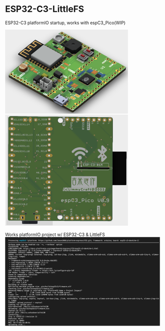 # ESP32-C3-LittleFS
 
 ESP32-C3 platformIO startup, works with espC3_Pico(WIP) <br>

<img src= "hardware/espC3_Pico_Top.png" width=400><img src= "hardware/espC3_Pico_Bottom.png" width=400>
<br>
<br>
Works platformIO project w/ ESP32-C3 & LittleFS
<img src= "pic/ESP32C3.png">
 
